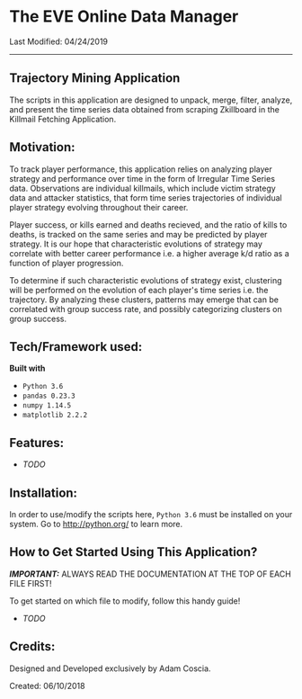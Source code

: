 # The EVE Online Data Manager #

Last Modified: 04/24/2019

-----

## Trajectory Mining Application

The scripts in this application are designed to unpack, merge, filter, analyze,
and present the time series data obtained from scraping Zkillboard in the 
Killmail Fetching Application.

## Motivation:

To track player performance, this application relies on analyzing player 
strategy and performance over time in the form of Irregular Time Series data. 
Observations are individual killmails, which include victim strategy data and 
attacker statistics, that form time series trajectories of individual player 
strategy evolving throughout their career. 

Player success, or kills earned and deaths recieved, and the ratio of kills 
to deaths, is tracked on the same series and may be predicted by player 
strategy. It is our hope that characteristic evolutions of strategy may 
correlate with better career performance i.e. a higher average k/d ratio as a 
function of player progression. 

To determine if such characteristic evolutions of strategy exist, clustering 
will be performed on the evolution of each player's time series i.e. the 
trajectory.  By analyzing these clusters, patterns may emerge that can be 
correlated with group success rate, and possibly categorizing clusters on 
group success.

## Tech/Framework used:

**Built with**
- `Python 3.6`
- `pandas 0.23.3`
- `numpy 1.14.5`
- `matplotlib 2.2.2`

## Features:

- *TODO*

## Installation:

In order to use/modify the scripts here, `Python 3.6` must be installed on your
system. Go to http://python.org/ to learn more.

## How to Get Started Using This Application?

***IMPORTANT:*** ALWAYS READ THE DOCUMENTATION AT THE TOP OF EACH FILE FIRST!

To get started on which file to modify, follow this handy guide!

- *TODO*

## Credits:

Designed and Developed exclusively by Adam Coscia.

Created: 06/10/2018
